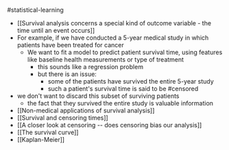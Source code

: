 #statistical-learning 

- [[Survival analysis concerns a special kind of outcome variable - the time until an event occurs]]
- For example, if we have conducted a 5-year medical study in which patients have been treated for cancer
	- We want to fit a model to predict patient survival time, using features like baseline health measurements or type of treatment
		- this sounds like a regression problem
		- but there is an issue:
			- some of the patients have survived the entire 5-year study
			- such a patient's survival time is said to be #censored
- we don't want to discard this subset of surviving patients
	- the fact that they survived the entire study is valuable information
- [[Non-medical applications of survival analysis]]
- [[Survival and censoring times]]
- [[A closer look at censoring -- does censoring bias our analysis]]
- [[The survival curve]]
- [[Kaplan-Meier]]

